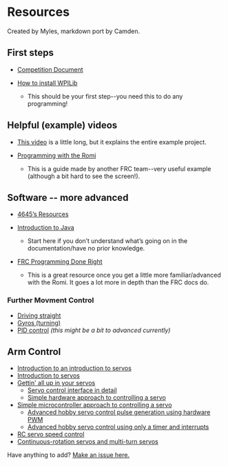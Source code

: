 # Resources
Created by Myles, markdown port by Camden.

## First steps

- [Competition Document](https://docs.google.com/document/d/1qhMfsKyKgqH-K82wfswd5uddgTswYYFBDnPdiJt2Vuo/edit)

- [How to install WPILib](https://docs.google.com/document/d/1LDTW3G4fEHTA7JEDTJQkzmKvFMO_lxTV0XU80y7wLt0/edit?usp=sharing)

  - This should be your first step--you need this to do any programming!

## Helpful (example) videos

- [This video](https://www.youtube.com/watch?v=j5g4nHV3FaY) is a little long, but it explains the entire example project.

- [Programming with the Romi](https://youtu.be/pEDXmgfO6xM?t=2268)

  - This is a guide made by another FRC team--very useful example (although a bit hard to see the screen!).

## Software -- more advanced

- [4645’s Resources](https://docs.google.com/document/d/1WitrzoN6Q6B1IgMO45fV8jzwytaId9Z3TyBcCMq689U/edit)

- [Introduction to Java](https://www.w3schools.com/java/)

  - Start here if you don’t understand what’s going on in the documentation/have no prior knowledge.

- [FRC Programming Done Right](https://frc-pdr.readthedocs.io/en/latest/)

  - This is a great resource once you get a little more familiar/advanced with the Romi. It goes a lot more in depth than the FRC docs do.

### Further Movment Control

- [Driving straight](https://frc-pdr.readthedocs.io/en/latest/control/driving_straight.html)
- [Gyros (turning)](https://frc-pdr.readthedocs.io/en/latest/control/gyro.html)
- [PID control](https://frc-pdr.readthedocs.io/en/latest/control/pid_control.html) *(this might be a bit to advanced currently)*

## Arm Control 
- [Introduction to an introduction to servos](https://www.pololu.com/blog/11/introduction-to-an-introduction-to-servos)
- [Introduction to servos](https://www.pololu.com/blog/12/introduction-to-servos)
- [Gettin' all up in your servos](https://www.pololu.com/blog/13/gettin-all-up-in-your-servos)
  - [Servo control interface in detail](https://www.pololu.com/blog/17/servo-control-interface-in-detail)
  - [Simple hardware approach to controlling a servo](https://www.pololu.com/blog/18/simple-hardware-approach-to-controlling-a-servo)
- [Simple microcontroller approach to controlling a servo](https://www.pololu.com/blog/19/simple-microcontroller-approach-to-controlling-a-servo)
  - [Advanced hobby servo control pulse generation using hardware PWM](https://www.pololu.com/blog/20/advanced-hobby-servo-control-pulse-generation-using-hardware-pwm)
  - [Advanced hobby servo control using only a timer and interrupts](https://www.pololu.com/blog/21/advanced-hobby-servo-control-using-only-a-timer-and-interrupts)
- [RC servo speed control](https://www.pololu.com/blog/22/rc-servo-speed-control)
- [Continuous-rotation servos and multi-turn servos](https://www.pololu.com/blog/24/continuous-rotation-servos-and-multi-turn-servos)

Have anything to add? [Make an issue here.](https://github.com/camden-git/romi-docs/issues/new?assignees=&labels=Link+Request&template=add-link.yml)
